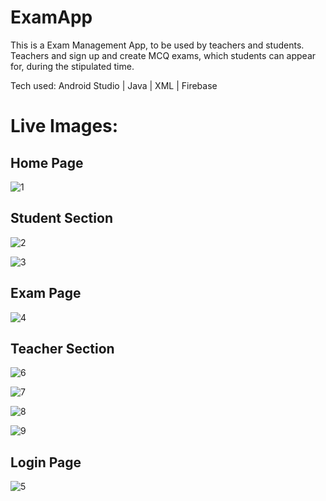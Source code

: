# ExamApp

This is a Exam Management App, to be used by teachers and students. Teachers and sign up and create MCQ exams, 
which students can appear for, during the stipulated time.

Tech used: Android Studio | Java | XML | Firebase 

# Live Images:

## Home Page

![1](https://github.com/ayanNandi410/ExamApp/assets/110126109/1a15fef4-769b-4a47-8a22-f0c6ff694bf5)

## Student Section

![2](https://github.com/ayanNandi410/ExamApp/assets/110126109/8f47ee49-f040-4f61-9abd-a0e580a3c939)

![3](https://github.com/ayanNandi410/ExamApp/assets/110126109/59f07618-702f-445b-abfb-4e47cbfdedb7)

## Exam Page

![4](https://github.com/ayanNandi410/ExamApp/assets/110126109/98add920-225e-4a5e-90a9-a93892c29907)

## Teacher Section

![6](https://github.com/ayanNandi410/ExamApp/assets/110126109/8a391fab-1725-4ec9-8ef8-6263582188ac)

![7](https://github.com/ayanNandi410/ExamApp/assets/110126109/c1048436-3cae-4165-998f-902e0b84b897)

![8](https://github.com/ayanNandi410/ExamApp/assets/110126109/fa1678e0-e83a-4c03-ad99-4dbf33033ebf)

![9](https://github.com/ayanNandi410/ExamApp/assets/110126109/d2c89b17-3815-49ac-9627-70145df16fbd)


## Login Page

![5](https://github.com/ayanNandi410/ExamApp/assets/110126109/cd19bc56-0bdc-49fd-a2d9-5d0b58841d3d)





